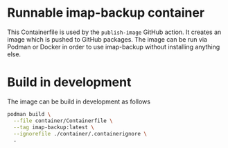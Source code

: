 # Runnable imap-backup container

This Containerfile is used by the `publish-image`
GitHub action. It creates an image which is pushed
to GitHub packages. The image can be run via
Podman or Docker in order to use imap-backup without
installing anything else.

# Build in development

The image can be build in development as follows

```sh
podman build \
  --file container/Containerfile \
  --tag imap-backup:latest \
  --ignorefile ./container/.containerignore \
  .
```
